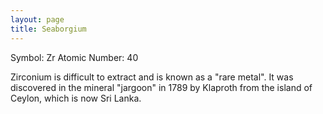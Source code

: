 ```yaml
---
layout: page
title: Seaborgium
---
```


Symbol: Zr
Atomic Number: 40

Zirconium is difficult to extract and is known as a "rare metal". It was discovered in the mineral "jargoon" in 1789 by Klaproth from the island of Ceylon, which is now Sri Lanka.

